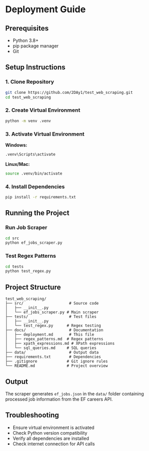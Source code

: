 # Deployment Guide

## Prerequisites

- Python 3.8+
- pip package manager
- Git

## Setup Instructions

### 1. Clone Repository
```bash
git clone https://github.com/2DAy1/test_web_scraping.git
cd test_web_scraping
```

### 2. Create Virtual Environment
```bash
python -m venv .venv
```

### 3. Activate Virtual Environment

**Windows:**
```bash
.venv\Scripts\activate
```

**Linux/Mac:**
```bash
source .venv/bin/activate
```

### 4. Install Dependencies
```bash
pip install -r requirements.txt
```

## Running the Project

### Run Job Scraper
```bash
cd src
python ef_jobs_scraper.py
```

### Test Regex Patterns
```bash
cd tests
python test_regex.py
```

## Project Structure

```
test_web_scraping/
├── src/                    # Source code
│   ├── __init__.py
│   └── ef_jobs_scraper.py # Main scraper
├── tests/                  # Test files
│   ├── __init__.py
│   └── test_regex.py      # Regex testing
├── docs/                   # Documentation
│   ├── deployment.md       # This file
│   ├── regex_patterns.md  # Regex patterns
│   ├── xpath_expressions.md # XPath expressions
│   └── sql_queries.md     # SQL queries
├── data/                   # Output data
├── requirements.txt        # Dependencies
├── .gitignore             # Git ignore rules
└── README.md              # Project overview
```

## Output

The scraper generates `ef_jobs.json` in the `data/` folder containing processed job information from the EF careers API.

## Troubleshooting

- Ensure virtual environment is activated
- Check Python version compatibility
- Verify all dependencies are installed
- Check internet connection for API calls
